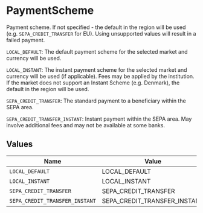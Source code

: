 # PaymentScheme

Payment scheme. If not specified - the default in the region will be used (e.g. `SEPA_CREDIT_TRANSFER` for EU). Using unsupported values will result in a failed payment.

`LOCAL_DEFAULT`: The default payment scheme for the selected market and currency will be used.

`LOCAL_INSTANT`: The instant payment scheme for the selected market and currency will be used (if applicable). Fees may be applied by the institution. If the market does not support an Instant Scheme (e.g. Denmark), the default in the region will be used.

`SEPA_CREDIT_TRANSFER`: The standard payment to a beneficiary within the SEPA area.

`SEPA_CREDIT_TRANSFER_INSTANT`: Instant payment within the SEPA area. May involve additional fees and may not be available at some banks.


## Values

| Name                           | Value                          |
| ------------------------------ | ------------------------------ |
| `LOCAL_DEFAULT`                | LOCAL_DEFAULT                  |
| `LOCAL_INSTANT`                | LOCAL_INSTANT                  |
| `SEPA_CREDIT_TRANSFER`         | SEPA_CREDIT_TRANSFER           |
| `SEPA_CREDIT_TRANSFER_INSTANT` | SEPA_CREDIT_TRANSFER_INSTANT   |
